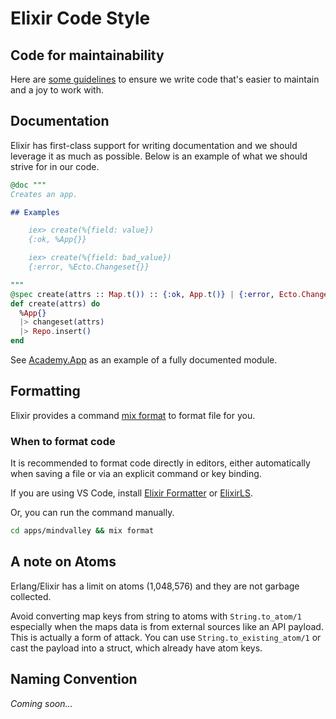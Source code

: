 # Elixir Code Style

## Code for maintainability

Here are [some guidelines](https://ulisses.dev/elixir/2020/02/19/elixir-style-for-maintanability.html) to ensure we write code that's easier to maintain and a joy to work with.

## Documentation

Elixir has first-class support for writing documentation and we should leverage it as much as possible. Below is an example of what we should strive for in our code.

```elixir
@doc """
Creates an app.

## Examples

    iex> create(%{field: value})
    {:ok, %App{}}

    iex> create(%{field: bad_value})
    {:error, %Ecto.Changeset{}}

"""
@spec create(attrs :: Map.t()) :: {:ok, App.t()} | {:error, Ecto.Changeset.t()}
def create(attrs) do
  %App{}
  |> changeset(attrs)
  |> Repo.insert()
end
```

See [Academy.App](https://github.com/mindvalley/platform/blob/master/apps/academy/lib/academy/app/app.ex) as an example of a fully documented module.

## Formatting

Elixir provides a command [mix format](https://hexdocs.pm/mix/master/Mix.Tasks.Format.html) to format file for you.

### When to format code

It is recommended to format code directly in editors, either automatically when saving a file or via an explicit command or key binding.

If you are using VS Code, install [Elixir Formatter](https://marketplace.visualstudio.com/items?itemName=saratravi.elixir-formatter) or [ElixirLS](https://github.com/elixir-lsp/vscode-elixir-ls).

Or, you can run the command manually.

``` bash
cd apps/mindvalley && mix format
```


## A note on Atoms

Erlang/Elixir has a limit on atoms (1,048,576) and they are not garbage collected.

Avoid converting map keys from string to atoms with `String.to_atom/1` especially when the maps data is from external sources like an API payload. This is actually a form of attack. You can use `String.to_existing_atom/1` or cast the payload into a struct, which already have atom keys.

## Naming Convention

*Coming soon...*
